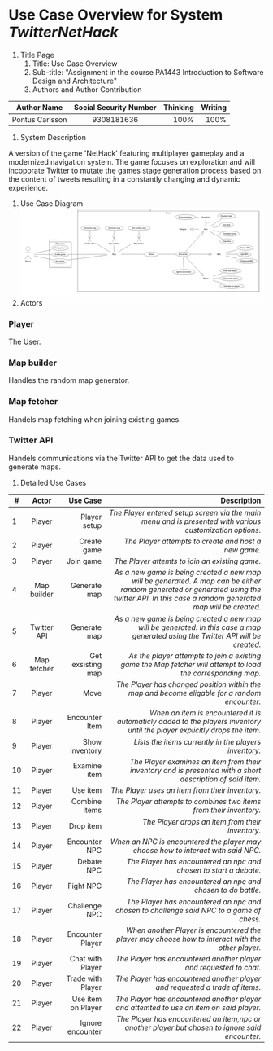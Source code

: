 # Use Case Overview for System _TwitterNetHack_
1. Title Page
    1. Title: Use Case Overview
    1. Sub-title: "Assignment in the course PA1443 Introduction to Software Design and Architecture"
    1. Authors and Author Contribution

| Author Name   | Social Security Number| Thinking  |Writing  |
| ------------- |:-------------:| -----:|-----:|
| Pontus Carlsson  | 9308181636 | 100% |100% |

1. System Description

A version of the game 'NetHack' featuring multiplayer gameplay and a modernized navigation system. The game focuses on exploration and will incoporate Twitter to mutate the games stage generation process based on the content of tweets resulting in a constantly changing and  dynamic experience.
1. Use Case Diagram
![model](https://github.com/carl93/OOD-PA1443-poca16/blob/master/Assignments/model-rev.jpeg "Diagram")
1. Actors
### Player
The User.
### Map builder
Handles the random map generator.
### Map fetcher
Handels map fetching when joining existing games.
### Twitter API
Handels communications via the Twitter API to get the data used to generate maps.
1. Detailed Use Cases

| # | Actor | Use Case | Description |
| - |:-----:|---------:|------------:|
| 1 | Player | Player setup | _The Player entered setup screen via the main menu and is presented with various customization options._ |
| 2 | Player | Create game | _The Player attempts to create and host a new game._ |
| 3 | Player | Join game | _The Player attemts to join an existing game._ |
| 4 | Map builder | Generate map | _As a new game is being created a new map will be generated. A map can be either random generated or generated using the twitter API. In this case a random generated map will be created._ |
| 5 | Twitter API | Generate map | _As a new game is being created a new map will be generated. In this case a map generated using the Twitter API will be created._ |
| 6 | Map fetcher | Get exsisting map | _As the player attempts to join a existing game the Map fetcher will attempt to load the corresponding map._ |
| 7 | Player | Move | _The Player has changed position within the map and become eligable for a random encounter._ |
| 8 | Player | Encounter Item | _When an item is encountered it is automaticly added to the players inventory until the player explicitly drops the item._ |
| 9 | Player | Show inventory | _Lists the items currently in the players inventory._ |
| 10 | Player | Examine item | _The Player examines an item from their inventory and is presented with a short description of said item._ 
| 11 | Player | Use item | _The Player uses an item from their inventory._ |
| 12 | Player | Combine items | _The Player attempts to combines two items from their inventory._ |
| 13 | Player | Drop item | _The Player drops an item from their inventory._ |
| 14 | Player | Encounter NPC | _When an NPC is encountered the player may choose how to interact with said NPC._ |
| 15 | Player | Debate NPC | _The Player has encountered an npc and chosen to start a debate._ |
| 16 | Player | Fight NPC | _The Player has encountered an npc and chosen to do battle._ |
| 17 | Player | Challenge NPC | _The Player has encountered an npc and chosen to challenge said NPC to a game of chess._ |
| 18 | Player | Encounter Player | _When another Player is encountered the player may choose how to interact with the other player._ 
| 19 | Player | Chat with Player | _The Player has encountered another player and requested to chat._ |
| 20 | Player | Trade with Player | _The Player has encountered another player and requested a trade of items._ |
| 21 | Player | Use item on Player | _The Player has encountered another player and attemted to use an item on said player._ |
| 22 | Player | Ignore encounter | _The Player has encountered an item,npc or another player but chosen to ignore said encounter._ |
